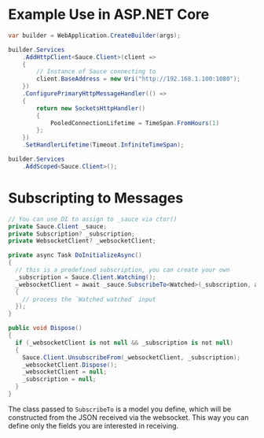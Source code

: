 # Example Use in ASP.NET Core

```cs
var builder = WebApplication.CreateBuilder(args);

builder.Services
    .AddHttpClient<Sauce.Client>(client =>
    {
        // Instance of Sauce connecting to
        client.BaseAddress = new Uri("http://192.168.1.100:1080");
    })
    .ConfigurePrimaryHttpMessageHandler(() =>
    {
        return new SocketsHttpHandler()
        {
            PooledConnectionLifetime = TimeSpan.FromHours(1)
        };
    })
    .SetHandlerLifetime(Timeout.InfiniteTimeSpan);

builder.Services
    .AddScoped<Sauce.Client>();
```

# Subscripting to Messages

```cs
// You can use DI to assign to _sauce via ctor()
private Sauce.Client _sauce;
private Subscription? _subscription;
private WebsocketClient? _websocketClient;

private async Task DoInitializeAsync()
{
  // this is a predefined subscription, you can create your own
  _subscription = Sauce.Client.Watching();
  _websocketClient = await _sauce.SubscribeTo<Watched>(_subscription, async watched =>
  {
    // process the `Watched watched` input
  });
}

public void Dispose()
{
  if (_websocketClient is not null && _subscription is not null)
  {
    Sauce.Client.UnsubscribeFrom(_websocketClient, _subscription);
    _websocketClient.Dispose();
    _websocketClient = null;
    _subscription = null;
  }
}
```

The class passed to `SubscribeTo` is a model you define, which will be constructed
from the JSON received via the websocket. This way you can define only the fields
you are interested in receiving.
